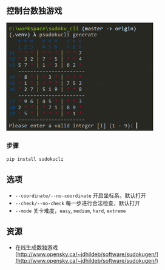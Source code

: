 ## 控制台数独游戏

![](./images/game_start.png)

### 步骤

```bash
pip install sudokucli
```

## 选项

* `--coordinate/--no-coordinate` 开启坐标系，默认打开
* `--check/--no-check` 每一步进行合法检查，默认打开
* `--mode` 关卡难度，`easy`, `medium`, `hard`, `extreme`

## 资源

* 在线生成数独游戏 [http://www.opensky.ca/~jdhildeb/software/sudokugen/](http://www.opensky.ca/~jdhildeb/software/sudokugen/)